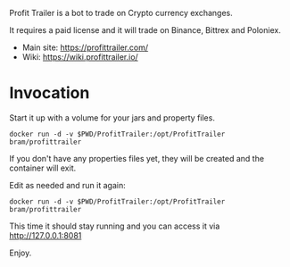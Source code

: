 Profit Trailer is a bot to trade on Crypto currency exchanges.

It requires a paid license and it will trade on Binance, Bittrex and Poloniex.

* Main site: https://profittrailer.com/
* Wiki: https://wiki.profittrailer.io/



# Invocation

Start it up with a volume for your jars and property files.

```
docker run -d -v $PWD/ProfitTrailer:/opt/ProfitTrailer bram/profittrailer
```

If you don't have any properties files yet, they will be created and the container will exit.

Edit as needed and run it again:

```
docker run -d -v $PWD/ProfitTrailer:/opt/ProfitTrailer bram/profittrailer
```

This time it should stay running and you can access it via http://127.0.0.1:8081



Enjoy.
